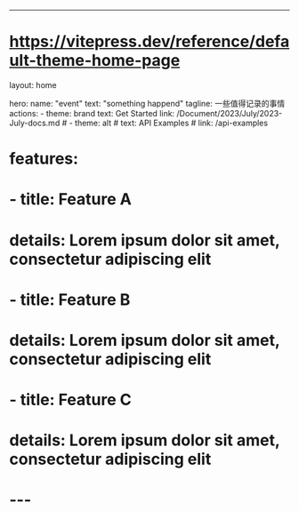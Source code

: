 ---
# https://vitepress.dev/reference/default-theme-home-page
layout: home

hero:
  name: "event"
  text: "something happend"
  tagline: 一些值得记录的事情
  actions:
    - theme: brand
      text: Get Started
      link: /Document/2023/July/2023-July-docs.md
    # - theme: alt
    #   text: API Examples
    #   link: /api-examples

# features:
#   - title: Feature A
#     details: Lorem ipsum dolor sit amet, consectetur adipiscing elit
#   - title: Feature B
#     details: Lorem ipsum dolor sit amet, consectetur adipiscing elit
#   - title: Feature C
#     details: Lorem ipsum dolor sit amet, consectetur adipiscing elit
# ---

